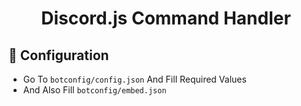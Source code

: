 <h1 align="center">Discord.js Command Handler</h1>

## 🚀 Configuration
- Go To ```botconfig/config.json``` And Fill Required Values
- And Also Fill ```botconfig/embed.json```
